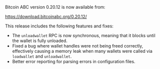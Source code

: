 Bitcoin ABC version 0.20.12 is now available from:

  <https://download.bitcoinabc.org/0.20.12/>

This release includes the following features and fixes:
 - The `unloadwallet` RPC is now synchronous, meaning that it blocks until the
   wallet is fully unloaded.
 - Fixed a bug where wallet handles were not being freed correctly, effectively causing
   a memory leak when many wallets were called via `loadwallet` and `unloadwallet`.
 - Better error reporting for parsing errors in configuration files.
